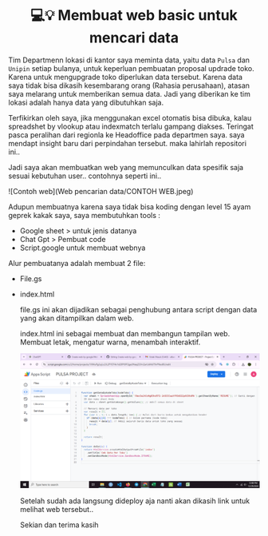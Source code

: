 <h1 align = 'center'> 💻💡 Membuat web basic untuk mencari data</h1>

Tim Departmenn lokasi di kantor saya meminta data, yaitu data `Pulsa` dan `Unipin` setiap bulanya, untuk keperluan pembuatan proposal updrade toko. Karena untuk mengupgrade toko diperlukan data tersebut. Karena data saya tidak bisa dikasih kesembarang orang (Rahasia perusahaan), atasan saya melarang untuk memberikan semua data. Jadi yang diberikan ke tim lokasi adalah hanya data yang dibutuhkan saja.

Terfikirkan oleh saya, jika menggunakan excel otomatis bisa dibuka, kalau spreadshet by vlookup atau indexmatch terlalu gampang diakses. Teringat pasca peralihan dari regionla ke Headoffice pada departmen saya. saya mendapt insight baru dari perpindahan tersebut. maka lahirlah repositori ini..

Jadi saya akan membuatkan web yang memunculkan data spesifik saja sesuai kebutuhan user.. contohnya seperti ini..

![Contoh web](Web pencarian data/CONTOH WEB.jpeg)

Adupun membuatnya karena saya tidak bisa koding dengan level 15 ayam geprek kakak saya, saya membutuhkan tools :
- Google sheet > untuk jenis datanya
- Chat Gpt > Pembuat code
- Script.google untuk membuat webnya

Alur pembuatanya adalah membuat 2 file:
- File.gs
- index.html

  file.gs ini akan dijadikan sebagai penghubung antara script dengan  data yang akan ditampilkan dalam web.

  index.html ini sebagai membuat dan membangun tampilan web. Membuat letak, mengatur warna, menambah interaktif.

  ![Tampilan gambar](https://github.com/b4n88/Create-web-by-google/blob/main/Web%20pencarian%20data/tampilan%20web.png)

  Setelah sudah ada langsung dideploy aja nanti akan dikasih link untuk melihat web tersebut..

  Sekian dan terima kasih
